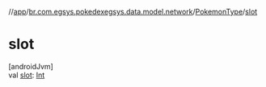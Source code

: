 //[app](../../../index.md)/[br.com.egsys.pokedexegsys.data.model.network](../index.md)/[PokemonType](index.md)/[slot](slot.md)

# slot

[androidJvm]\
val [slot](slot.md): [Int](https://kotlinlang.org/api/latest/jvm/stdlib/kotlin/-int/index.html)
